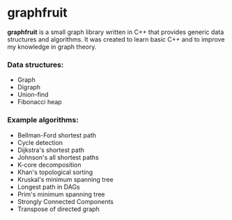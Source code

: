 # graphfruit
**graphfruit** is a small graph library written in C++ that provides generic data structures and algorithms. It was created to learn basic C++ and to improve my knowledge in graph theory.

### Data structures:

* Graph
* Digraph
* Union-find
* Fibonacci heap

### Example algorithms:

* Bellman-Ford shortest path
* Cycle detection
* Dijkstra's shortest path
* Johnson's all shortest paths
* K-core decomposition
* Khan's topological sorting
* Kruskal's minimum spanning tree
* Longest path in DAGs
* Prim's minimum spanning tree
* Strongly Connected Components
* Transpose of directed graph
